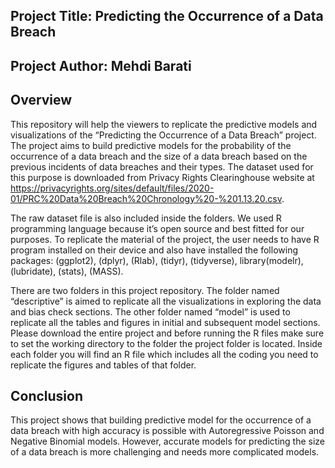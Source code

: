 ## Project Title: Predicting the Occurrence of a Data Breach
## Project Author: Mehdi Barati

## Overview
This repository will help the viewers to replicate the predictive models and visualizations of the “Predicting the Occurrence of a Data Breach” project. The project aims to build predictive models for the probability of the occurrence of a data breach and the size of a data breach based on the previous incidents of data breaches and their types. The dataset used for this purpose is downloaded from Privacy Rights Clearinghouse website at https://privacyrights.org/sites/default/files/2020-01/PRC%20Data%20Breach%20Chronology%20-%201.13.20.csv. 

The raw dataset file is also included inside the folders. We used R programming language because it’s open source and best fitted for our purposes.
To replicate the material of the project, the user needs to have R program installed on their device and also have installed the following packages: 
 (ggplot2), (dplyr), (Rlab), (tidyr), (tidyverse), library(modelr), (lubridate), (stats), (MASS).
 
 
There are two folders in this project repository. The folder named “descriptive” is aimed to replicate all the visualizations in exploring the data and bias check sections. The other folder named “model” is used to replicate all the tables and figures in initial and subsequent model sections.
Please download the entire project and before running the R files make sure to set the working directory to the folder the project folder is located. Inside each folder you will find an R file which includes all the coding you need to replicate the figures and tables of that folder.


## Conclusion
This project shows that building predictive model for the occurrence of a data breach with high accuracy is possible with Autoregressive Poisson and Negative Binomial models. However, accurate models for predicting the size of a data breach is more challenging and needs more complicated models.
